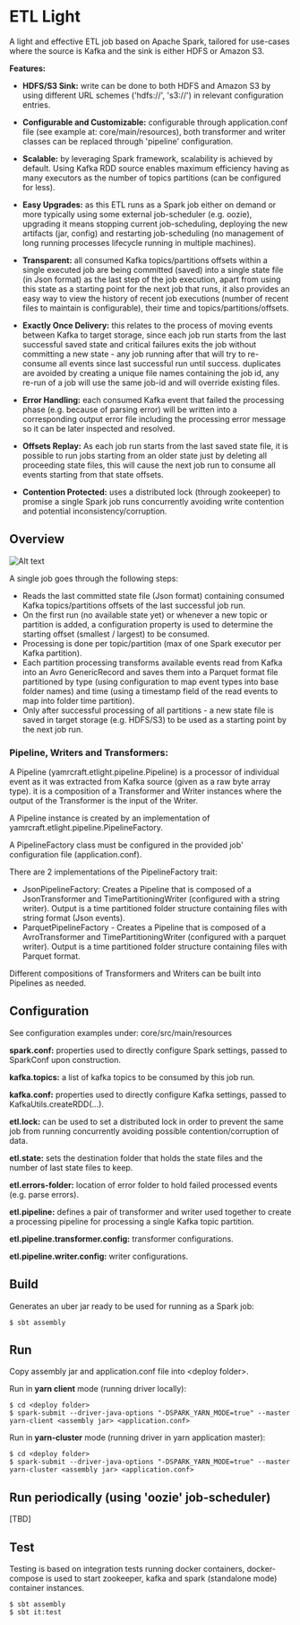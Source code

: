 # ETL Light

A light and effective ETL job based on Apache Spark, tailored for use-cases where the source is Kafka and the sink is either HDFS or Amazon S3.

**Features:**

* **HDFS/S3 Sink:** write can be done to both HDFS and Amazon S3 by using different URL schemes ('hdfs://', 's3://') in relevant configuration entries.

* **Configurable and Customizable:** configurable through application.conf file (see example at: core/main/resources), both transformer and writer classes can be replaced through 'pipeline' configuration.

* **Scalable:** by leveraging Spark framework, scalability is achieved by default. Using Kafka RDD source enables maximum efficiency having as many executors as the number of topics partitions (can be configured for less). 

* **Easy Upgrades:** as this ETL runs as a Spark job either on demand or more typically using some external job-scheduler (e.g. oozie), upgrading it means stopping current job-scheduling, deploying the new artifacts (jar, config) and restarting job-scheduling (no management of long running processes lifecycle running in multiple machines).

* **Transparent:** all consumed Kafka topics/partitions offsets within a single executed job are being committed (saved) into a single state file (in Json format) as the last step of the job execution, apart from using this state as a starting point for the next job that runs, it also provides an easy way to view the history of recent job executions (number of recent files to maintain is configurable), their time and topics/partitions/offsets.

* **Exactly Once Delivery:** this relates to the process of moving events between Kafka to target storage, since each job run starts from the last successful saved state and critical failures exits the job without committing a new state - any job running after that will try to re-consume all events since last successful run until success. duplicates are avoided by creating a unique file names containing the job id, any re-run of a job will use the same job-id and will override existing files.

* **Error Handling:** each consumed Kafka event that failed the processing phase (e.g. because of parsing error) will be written into a corresponding output error file including the processing error message so it can be later inspected and resolved.

* **Offsets Replay:** As each job run starts from the last saved state file, it is possible to run jobs starting from an older state just by deleting all proceeding state files, this will cause the next job run to consume all events starting from that state offsets.

* **Contention Protected:** uses a distributed lock (through zookeeper) to promise a single Spark job runs concurrently avoiding write contention and potential inconsistency/corruption.
 
## Overview

![Alt text](./etl_light.png)

A single job goes through the following steps:

* Reads the last committed state file (Json format) containing consumed Kafka topics/partitions offsets of the last successful job run.
* On the first run (no available state yet) or whenever a new topic or partition is added, a configuration property is used to determine the starting offset (smallest / largest) to be consumed.
* Processing is done per topic/partition (max of one Spark executor per Kafka partition).
* Each partition processing transforms available events read from Kafka into an Avro GenericRecord and saves them into a Parquet format file partitioned by type (using configuration to map event types into base folder names) and time (using a timestamp field of the read events to map into folder time partition).
* Only after successful processing of all partitions - a new state file is saved in target storage (e.g. HDFS/S3) to be used as a starting point by the next job run.

### **Pipeline, Writers and Transformers:**

A Pipeline (yamrcraft.etlight.pipeline.Pipeline) is a processor of individual event as it was extracted from Kafka source (given as a raw byte array type). it is a composition of a Transformer and Writer instances where the output of the Transformer is the input of the Writer.

A Pipeline instance is created by an implementation of yamrcraft.etlight.pipeline.PipelineFactory.

A PipelineFactory class must be configured in the provided job' configuration file (application.conf). 
  
There are 2 implementations of the PipelineFactory trait:

* JsonPipelineFactory:
    Creates a Pipeline that is composed of a JsonTransformer and TimePartitioningWriter (configured with a string writer).
    Output is a time partitioned folder structure containing files with string format (Json events).
* ParquetPipelineFactory - 
    Creates a Pipeline that is composed of a AvroTransformer and TimePartitioningWriter (configured with a parquet writer).
    Output is a time partitioned folder structure containing files with Parquet format.

Different compositions of Transformers and Writers can be built into Pipelines as needed.

## Configuration

See configuration examples under: core/src/main/resources

**spark.conf:** properties used to directly configure Spark settings, passed to SparkConf upon construction.

**kafka.topics:** a list of kafka topics to be consumed by this job run.

**kafka.conf:** properties used to directly configure Kafka settings, passed to KafkaUtils.createRDD(...). 

**etl.lock:** can be used to set a distributed lock in order to prevent the same job from running concurrently avoiding possible contention/corruption of data. 

**etl.state:** sets the destination folder that holds the state files and the number of last state files to keep.

**etl.errors-folder:** location of error folder to hold failed processed events (e.g. parse errors).

**etl.pipeline:** defines a pair of transformer and writer used together to create a processing pipeline for processing a single Kafka topic partition. 

**etl.pipeline.transformer.config:** transformer configurations.

**etl.pipeline.writer.config:** writer configurations. 


## Build

Generates an uber jar ready to be used for running as a Spark job:

    $ sbt assembly  

## Run

Copy assembly jar and application.conf file into \<deploy folder\>. 
 
Run in **yarn client** mode (running driver locally):

    $ cd <deploy folder>
    $ spark-submit --driver-java-options "-DSPARK_YARN_MODE=true" --master yarn-client <assembly jar> <application.conf>
    
Run in **yarn-cluster** mode (running driver in yarn application master):
    
    $ cd <deploy folder>
    $ spark-submit --driver-java-options "-DSPARK_YARN_MODE=true" --master yarn-cluster <assembly jar> <application.conf>

## Run periodically (using 'oozie' job-scheduler)

[TBD]

## Test

Testing is based on integration tests running docker containers, docker-compose is used to start zookeeper, kafka and spark (standalone mode) container instances.
 
    $ sbt assembly
    $ sbt it:test